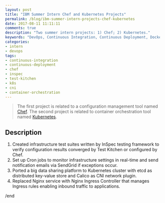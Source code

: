 ```yaml
---
layout: post
title: "IBM Summer Intern Chef and Kubernetes Projects"
permalink: /blog/ibm-summer-intern-projects-chef-kubernetes
date: 2017-08-11 11:11:11
comments: true
description: "Two summer intern projects: 1) Chef; 2) Kubernetes."
keywords: "DevOps, Continuous Integration, Continuous Deployment, Docker, Vagrant, Chef, Inspec, Test Kitchen, Kubernetes, Minikube, Ingress, Nginx, etcd, CNI, Calico, SaaS"
categories:
- intern
- devops
tags:
- continuous-integration
- continuous-deployment
- chef
- inspec
- test-kitchen
- k8s
- cni
- container-orchestration
---
```


> The first project is related to a configuration management tool named [Chef](https://www.chef.io/chef/). The second project is related to container orchestration tool named [Kubernetes](https://kubernetes.io).

## Description

1. Created infrastructure test suites written by InSpec testing framework to verify configuration results converged by Test Kitchen or
configured by Chef.
2. Set up Cron jobs to monitor infrastructure settings in real-time and send notification emails via SendGrid if exceptions occur.
3. Ported a big data sharing platform to Kubernetes cluster with etcd as distributed key-value store and Calico as CNI network plugin.
4. Replaced Nginx service with Nginx Ingress Controller that manages Ingress rules enabling inbound traffic to applications.


/end
